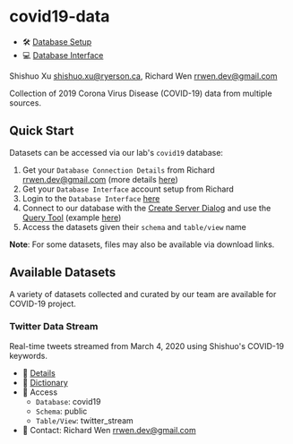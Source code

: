 # covid19-data

* :hammer_and_wrench: [Database Setup](SETUP.md)
* :computer: [Database Interface](https://geocolab.ryerson.ca/db/pgadmin4)

Shishuo Xu shishuo.xu@ryerson.ca, Richard Wen rrwen.dev@gmail.com

Collection of 2019 Corona Virus Disease (COVID-19) data from multiple sources.

## Quick Start

Datasets can be accessed via our lab's `covid19` database:

1. Get your `Database Connection Details` from Richard rrwen.dev@gmail.com (more details [here](SETUP.md#covid19-database))
2. Get your `Database Interface` account setup from Richard
3. Login to the `Database Interface` [here](https://geocolab.ryerson.ca/db/pgadmin4)
4. Connect to our database with the [Create Server Dialog](https://www.pgadmin.org/docs/pgadmin4/latest/server_dialog.html#server-dialog) and use the [Query Tool](https://www.pgadmin.org/docs/pgadmin4/latest/query_tool.html) (example [here](SETUP.md#database-interface))
5. Access the datasets given their `schema` and `table/view` name

**Note**: For some datasets, files may also be available via download links.

## Available Datasets

A variety of datasets collected and curated by our team are available for COVID-19 project.

### Twitter Data Stream

Real-time tweets streamed from March 4, 2020 using Shishuo's COVID-19 keywords.

* :page_facing_up: [Details](twitter/README.md#twitter-data-stream)
* :notebook_with_decorative_cover: [Dictionary](twitter/dictionaries/twitter_stream_raw_dictionary.csv)
* :key: Access
    * `Database`: covid19
    * `Schema`: public
    * `Table/View`: twitter_stream
* :email: Contact: Richard Wen rrwen.dev@gmail.com
